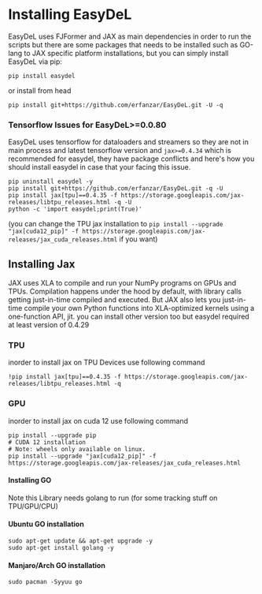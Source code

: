 # Installing EasyDeL

EasyDeL uses FJFormer and JAX as main dependencies in order to run the scripts but there are some packages that needs to
be installed such as GO-lang to JAX specific platform installations, but you can simply install EasyDeL via pip:

```shell
pip install easydel
```

or install from head

```shell
pip install git+https://github.com/erfanzar/EasyDeL.git -U -q
```

### Tensorflow Issues for EasyDeL>=0.0.80
EasyDeL uses tensorflow for dataloaders and streamers so they are not in main process 
and latest tensorflow version and `jax>=0.4.34` which is recommended for easydel, they have package conflicts 
and here's how you should install easydel in case that your facing this issue.

```shell
pip uninstall easydel -y
pip install git+https://github.com/erfanzar/EasyDeL.git -q -U
pip install jax[tpu]==0.4.35 -f https://storage.googleapis.com/jax-releases/libtpu_releases.html -q -U
python -c 'import easydel;print(True)' 
```

(you can change the TPU jax installation to `pip install --upgrade "jax[cuda12_pip]" -f https://storage.googleapis.com/jax-releases/jax_cuda_releases.html` if you want)


## Installing Jax

JAX uses XLA to compile and run your NumPy programs on GPUs and TPUs. Compilation happens under the hood by default,
with library calls getting just-in-time compiled and executed. But JAX also lets you just-in-time compile your own
Python functions into XLA-optimized kernels using a one-function API, jit.
you can install other version too but easydel required at least version of 0.4.29

### TPU

inorder to install jax on TPU Devices use following command

```shell
!pip install jax[tpu]==0.4.35 -f https://storage.googleapis.com/jax-releases/libtpu_releases.html -q
```

### GPU
inorder to install jax on cuda 12 use following command

```shell
pip install --upgrade pip
# CUDA 12 installation
# Note: wheels only available on linux.
pip install --upgrade "jax[cuda12_pip]" -f https://storage.googleapis.com/jax-releases/jax_cuda_releases.html
```

#### Installing GO

Note this Library needs golang to run (for some tracking stuff on TPU/GPU/CPU)

#### Ubuntu GO installation

```shell
sudo apt-get update && apt-get upgrade -y
sudo apt-get install golang -y 
```

#### Manjaro/Arch GO installation

```shell
sudo pacman -Syyuu go
```